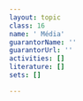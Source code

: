 ```yaml
---
layout: topic
class: 16
name: ' Média'
guarantorName: ''
guarantorUrl: ''
activities: []
literature: []
sets: []

---
```

